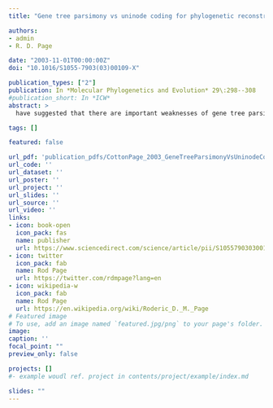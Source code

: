 ```yaml
---
title: "Gene tree parsimony vs uninode coding for phylogenetic reconstruction"

authors:
- admin
- R. D. Page

date: "2003-11-01T00:00:00Z"
doi: "10.1016/S1055-7903(03)00109-X"

publication_types: ["2"]
publication: In *Molecular Phylogenetics and Evolution* 29\:298--308
#publication_short: In *ICW*
abstract: >
  have suggested that there are important weaknesses of gene tree parsimony in reconstructing phylogeny in the face of gene duplication, weaknesses that are addressed by method of uninode coding. Here, we discuss Simmons and Freudenstein's criticisms and suggest a number of reasons why gene tree parsimony is preferable to uninode coding. During this discussion we introduce a number of recent developments of gene tree parsimony methods overlooked by Simmons and Freudenstein. Finally, we present a re-analysis of data from that produces a more reasonable phylogeny than that found by Simmons and Freudenstein, suggesting that gene tree parsimony outperforms uninode coding, at least on these data.

tags: []

featured: false

url_pdf: 'publication_pdfs/CottonPage_2003_GeneTreeParsimonyVsUninodeCodingForPhylogeneticReconstruction_MPE.pdf'
url_code: ''
url_dataset: ''
url_poster: ''
url_project: ''
url_slides: ''
url_source: ''
url_video: ''
links:
- icon: book-open
  icon_pack: fas
  name: publisher
  url: https://www.sciencedirect.com/science/article/pii/S105579030300109X
- icon: twitter
  icon_pack: fab
  name: Rod Page
  url: https://twitter.com/rdmpage?lang=en
- icon: wikipedia-w
  icon_pack: fab
  name: Rod Page
  url: https://en.wikipedia.org/wiki/Roderic_D._M._Page
# Featured image
# To use, add an image named `featured.jpg/png` to your page's folder.
image:
caption: ''
focal_point: ""
preview_only: false

projects: []
#- example woudl ref. project in contents/project/example/index.md

slides: ""
---
```

